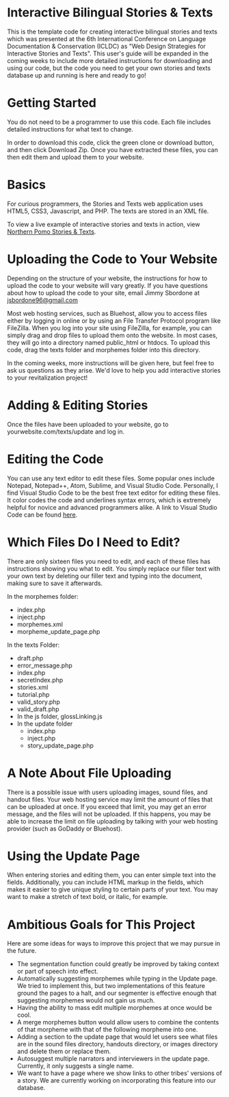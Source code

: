 # Interactive Bilingual Stories & Texts

This is the template code for creating interactive bilingual stories and texts which was presented at the 6th International Conference on Language Documentation & Conservation (ICLDC) as "Web Design Strategies for Interactive Stories and Texts". This user's guide will be expanded in the coming weeks to include more detailed instructions for downloading and using our code, but the code you need to get your own stories and texts database up and running is here and ready to go! 

# Getting Started

You do not need to be a programmer to use this code. Each file includes detailed instructions for what text to change.

In order to download this code, click the green clone or download button, and then click Download Zip. Once you have extracted these files, you can then edit them and upload them to your website.

# Basics

For curious programmers, the Stories and Texts web application uses HTML5, CSS3, Javascript, and PHP. The texts are stored in an XML file.

To view a live example of interactive stories and texts in action, view [Northern Pomo Stories & Texts](http://northernpomolanguagetools.com/texts). 

# Uploading the Code to Your Website

Depending on the structure of your website, the instructions for how to upload the code to your website will vary greatly. If you have questions about how to upload the code to your site, email Jimmy Sbordone at jsbordone96@gmail.com

Most web hosting services, such as Bluehost, allow you to access files either by logging in online or by using an File Transfer Protocol program like FileZilla. When you log into your site using FileZilla, for example, you can simply drag and drop files to upload them onto the website. In most cases, they will go into a directory named public_html or htdocs. To upload this code, drag the texts folder and morphemes folder into this directory. 

In the coming weeks, more instructions will be given here, but feel free to ask us questions as they arise. We'd love to help you add interactive stories to your revitalization project!

# Adding & Editing Stories

Once the files have been uploaded to your website, go to yourwebsite.com/texts/update and log in. 

# Editing the Code

You can use any text editor to edit these files. Some popular ones include Notepad, Notepad++, Atom, Sublime, and Visual Studio Code. Personally, I find Visual Studio Code to be the best free text editor for editing these files. It color codes the code and underlines syntax errors, which is extremely helpful for novice and advanced programmers alike. A link to Visual Studio Code can be found [here](https://code.visualstudio.com/). 

# Which Files Do I Need to Edit?

There are only sixteen files you need to edit, and each of these files has instructions showing you what to edit. You simply replace our filler text with your own text by deleting our filler text and typing into the document, making sure to save it afterwards.

In the morphemes folder:
- index.php
- inject.php
- morphemes.xml
- morpheme_update_page.php

In the texts Folder: 
- draft.php
- error_message.php
- index.php
- secretIndex.php
- stories.xml
- tutorial.php
- valid_story.php
- valid_draft.php
- In the js folder, glossLinking.js
- In the update folder
  - index.php
  - inject.php
  - story_update_page.php

# A Note About File Uploading
There is a possible issue with users uploading images, sound files, and handout files. Your web hosting service may limit the amount of files that can be uploaded at once. If you exceed that limit, you may get an error message, and the files will not be uploaded. If this happens, you may be able to increase the limit on file uploading by talking with your web hosting provider (such as GoDaddy or Bluehost). 

# Using the Update Page
When entering stories and editing them, you can enter simple text into the fields. Additionally, you can include HTML markup in the fields, which makes it easier to give unique styling to certain parts of your text. You may want to make a stretch of text bold, or italic, for example. 

# Ambitious Goals for This Project

Here are some ideas for ways to improve this project that we may pursue in the future.
- The segmentation function could greatly be improved by taking context or part of speech into effect.
- Automatically suggesting morphemes while typing in the Update page. We tried to implement this, but two implementations of this feature ground the pages to a halt, and our segmenter is effective enough that suggesting morphemes would not gain us much.
- Having the ability to mass edit multiple morphemes at once would be cool.
- A merge morphemes button would allow users to combine the contents of that morpheme with that of the following morpheme into one. 
- Adding a section to the update page that would let users see what files are in the sound files directory, handouts directory, or images directory and delete them or replace them.
- Autosuggest multiple narrators and interviewers in the update page. Currently, it only suggests a single name.
- We want to have a page where we show links to other tribes' versions of a story. We are currently working on incorporating this feature into our database.
